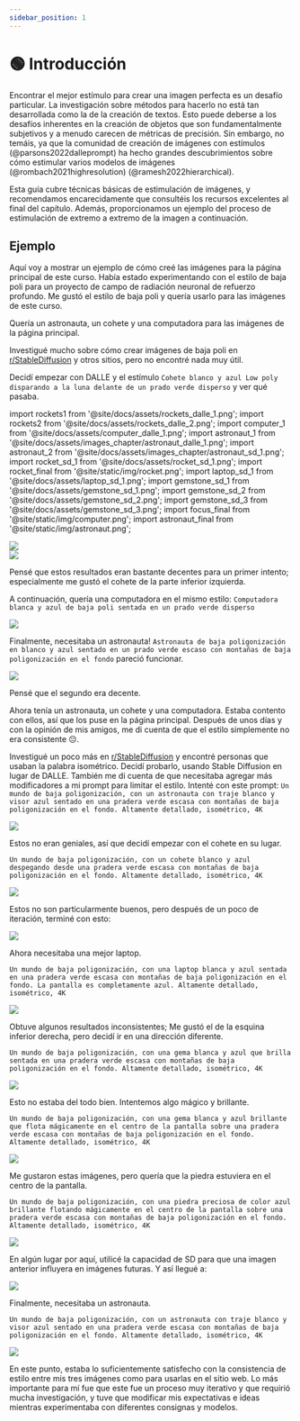 ```yaml
---
sidebar_position: 1
---
```


# 🟢 Introducción

Encontrar el mejor estímulo para crear una imagen perfecta es un desafío particular. La investigación sobre métodos para hacerlo no está tan desarrollada como la de la creación de textos. Esto puede deberse a los desafíos inherentes en la creación de objetos que son fundamentalmente subjetivos y a menudo carecen de métricas de precisión. Sin embargo, no temáis, ya que la comunidad de creación de imágenes con estímulos (@parsons2022dalleprompt) ha hecho grandes descubrimientos sobre cómo estimular varios modelos de imágenes (@rombach2021highresolution) (@ramesh2022hierarchical).

Esta guía cubre técnicas básicas de estimulación de imágenes, y recomendamos encarecidamente que consultéis los recursos excelentes al final del capítulo. Además, proporcionamos un ejemplo del proceso de estimulación de extremo a extremo de la imagen a continuación.

## Ejemplo

Aquí voy a mostrar un ejemplo de cómo creé las imágenes para la página principal de este curso. Había estado experimentando con el estilo de baja poli para un proyecto de campo de radiación neuronal de refuerzo profundo. Me gustó el estilo de baja poli y quería usarlo para las imágenes de este curso.

Quería un astronauta, un cohete y una computadora para las imágenes de la página principal.

Investigué mucho sobre cómo crear imágenes de baja poli en [r/StableDiffusion](https://www.reddit.com/r/StableDiffusion/) y otros sitios, pero no encontré nada muy útil.

Decidí empezar con DALLE y el estímulo `Cohete blanco y azul Low poly disparando a la luna delante de un prado verde disperso` y ver qué pasaba.

import rockets1 from '@site/docs/assets/rockets_dalle_1.png';
import rockets2 from '@site/docs/assets/rockets_dalle_2.png';
import computer_1 from '@site/docs/assets/computer_dalle_1.png';
import astronaut_1 from '@site/docs/assets/images_chapter/astronaut_dalle_1.png';
import astronaut_2 from '@site/docs/assets/images_chapter/astronaut_sd_1.png';
import rocket_sd_1 from '@site/docs/assets/rocket_sd_1.png';
import rocket_final from '@site/static/img/rocket.png';
import laptop_sd_1 from '@site/docs/assets/laptop_sd_1.png';
import gemstone_sd_1 from '@site/docs/assets/gemstone_sd_1.png';
import gemstone_sd_2 from '@site/docs/assets/gemstone_sd_2.png';
import gemstone_sd_3 from '@site/docs/assets/gemstone_sd_3.png';
import focus_final from '@site/static/img/computer.png';
import astronaut_final from '@site/static/img/astronaut.png';

<div style={{textAlign: 'center'}}>
  <img src={rockets1} style={{width: "750px"}} />
</div>


<div style={{textAlign: 'center'}}>
  <img src={rockets2} style={{width: "750px"}} />
</div>

Pensé que estos resultados eran bastante decentes para un primer intento; especialmente me gustó el cohete de la parte inferior izquierda.

A continuación, quería una computadora en el mismo estilo: `Computadora blanca y azul de baja poli sentada en un prado verde disperso`

<div style={{textAlign: 'center'}}>
  <img src={computer_1} style={{width: "750px"}} />
</div>

Finalmente, necesitaba un astronauta! `Astronauta de baja poligonización en blanco y azul sentado en un prado verde escaso con montañas de baja poligonización en el fondo` pareció funcionar.

<div style={{textAlign: 'center'}}>
  <img src={astronaut_1} style={{width: "750px"}} />
</div>

Pensé que el segundo era decente.

Ahora tenía un astronauta, un cohete y una computadora. Estaba contento con ellos,
así que los puse en la página principal. Después de unos días y con la opinión de mis amigos, me di cuenta de que el estilo simplemente no era consistente 😔.

Investigué un poco más en [r/StableDiffusion](https://www.reddit.com/r/StableDiffusion/) y encontré personas que usaban la palabra isométrico. Decidí probarlo, usando Stable Diffusion en lugar de DALLE.
También me di cuenta de que necesitaba agregar más modificadores a mi prompt
para limitar el estilo. Intenté con este prompt:
`Un mundo de baja poligonización, con un astronauta con traje blanco y visor azul sentado en una pradera verde escasa con montañas de baja poligonización en el fondo. Altamente detallado, isométrico, 4K`

<div style={{textAlign: 'center'}}>
  <img src={astronaut_2} style={{width: "250px"}} />
</div>

Estos no eran geniales, así que decidí empezar con el cohete en su lugar.

`Un mundo de baja poligonización, con un cohete blanco y azul despegando desde una pradera verde escasa con montañas de baja poligonización en el fondo. Altamente detallado, isométrico, 4K`

<div style={{textAlign: 'center'}}>
  <img src={rocket_sd_1} style={{width: "250px"}} />
</div>

Estos no son particularmente buenos, pero después de un poco de iteración, terminé con esto:

<div style={{textAlign: 'center'}}>
  <img src={rocket_final} style={{width: "250px"}} />
</div>

Ahora necesitaba una mejor laptop.

`Un mundo de baja poligonización, con una laptop blanca y azul sentada en una pradera verde escasa con montañas de baja poligonización en el fondo. La pantalla es completamente azul. Altamente detallado, isométrico, 4K`

<div style={{textAlign: 'center'}}>
  <img src={laptop_sd_1} style={{width: "250px"}} />
</div>

Obtuve algunos resultados inconsistentes; Me gustó el de la esquina inferior derecha, pero decidí ir en una dirección diferente.

`Un mundo de baja poligonización, con una gema blanca y azul que brilla sentada en una pradera verde escasa con montañas de baja poligonización en el fondo. Altamente detallado, isométrico, 4K`

<div style={{textAlign: 'center'}}>
  <img src={gemstone_sd_1} style={{width: "250px"}} />
</div>

Esto no estaba del todo bien. Intentemos algo mágico y brillante.

`Un mundo de baja poligonización, con una gema blanca y azul brillante que flota mágicamente en el centro de la pantalla sobre una pradera verde escasa con montañas de baja poligonización en el fondo. Altamente detallado, isométrico, 4K`

<div style={{textAlign: 'center'}}>
  <img src={gemstone_sd_2} style={{width: "250px"}} />
</div>

Me gustaron estas imágenes, pero quería que la piedra estuviera en el centro de la pantalla.

`Un mundo de baja poligonización, con una piedra preciosa de color azul brillante flotando mágicamente en el centro de la pantalla sobre una pradera verde escasa con montañas de baja poligonización en el fondo. Altamente detallado, isométrico, 4K`

<div style={{textAlign: 'center'}}>
  <img src={gemstone_sd_3} style={{width: "250px"}} />
</div>

En algún lugar por aquí, utilicé la capacidad de SD para que una imagen anterior influyera en imágenes futuras.
Y así llegué a:

<div style={{textAlign: 'center'}}>
  <img src={focus_final} style={{width: "250px"}} />
</div>

Finalmente, necesitaba un astronauta.

`Un mundo de baja poligonización, con un astronauta con traje blanco y visor azul sentado en una pradera verde escasa con montañas de baja poligonización en el fondo. Altamente detallado, isométrico, 4K`

<div style={{textAlign: 'center'}}>
  <img src={astronaut_final} style={{width: "250px"}} />
</div>

En este punto, estaba lo suficientemente satisfecho con la consistencia de estilo entre mis tres imágenes como para usarlas en el sitio web. Lo más importante para mí fue que este fue un proceso muy iterativo y que requirió mucha investigación, y tuve que modificar mis expectativas e ideas mientras experimentaba con diferentes consignas y modelos.